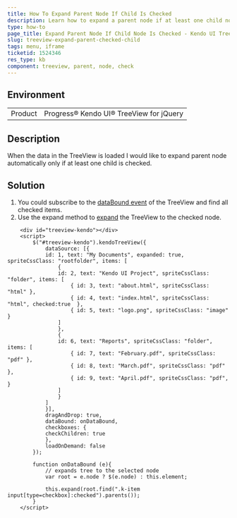 ```yaml
---
title: How To Expand Parent Node If Child Is Checked
description: Learn how to expand a parent node if at least one child node is checked.
type: how-to
page_title: Expand Parent Node If Child Node Is Checked - Kendo UI TreeView for jQuery
slug: treeview-expand-parent-checked-child
tags: menu, iframe
ticketid: 1524346
res_type: kb
component: treeview, parent, node, check
---
```


## Environment

<table>
 <tr>
  <td>Product</td>
  <td>Progress® Kendo UI® TreeView for jQuery</td>
 </tr> 
</table>

## Description

When the data in the TreeView is loaded I would like to expand parent node automatically only if at least one child is checked.

## Solution
1. You could subscribe to the [dataBound event](/api/javascript/ui/treeview/events/databound) of the TreeView and find all checked items. 
1. Use the expand method to [expand](/api/javascript/ui/treeview/methods/expand) the TreeView to the checked node. 

```dojo
    <div id="treeview-kendo"></div>
    <script>
		$("#treeview-kendo").kendoTreeView({            
			dataSource: [{
			id: 1, text: "My Documents", expanded: true, spriteCssClass: "rootfolder", items: [
				{
				id: 2, text: "Kendo UI Project", spriteCssClass: "folder", items: [
					{ id: 3, text: "about.html", spriteCssClass: "html" },
					{ id: 4, text: "index.html", spriteCssClass: "html", checked:true  },
					{ id: 5, text: "logo.png", spriteCssClass: "image" }
				]
				},
				{
				id: 6, text: "Reports", spriteCssClass: "folder", items: [
					{ id: 7, text: "February.pdf", spriteCssClass: "pdf" },
					{ id: 8, text: "March.pdf", spriteCssClass: "pdf" },
					{ id: 9, text: "April.pdf", spriteCssClass: "pdf",  }
				]
				}
			]
			}],
			dragAndDrop: true,
			dataBound: onDataBound,
			checkboxes: {
			checkChildren: true
			},
			loadOnDemand: false
		});
	
		function onDataBound (e){
			// expands tree to the selected node
			var root = e.node ? $(e.node) : this.element;
	
			this.expand(root.find(".k-item input[type=checkbox]:checked").parents());
		}
    </script>
```
